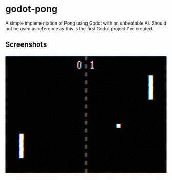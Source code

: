 # godot-pong
A simple implementation of Pong using Godot with an unbeatable AI. Should not be used as reference as this is the first Godot project I've created.

## Screenshots
![screenshot](res/screenshot.png)
